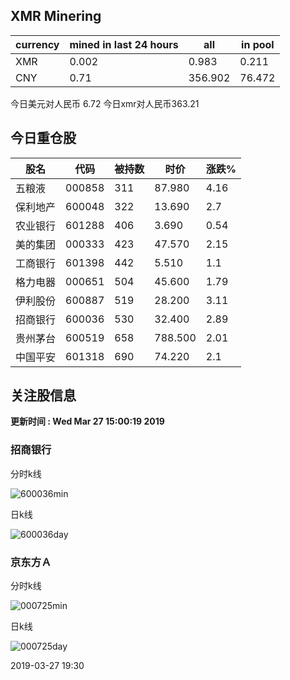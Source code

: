 ## XMR Minering

|currency|mined in last 24 hours|all|in pool|
|---|---|---|---|
|XMR|0.002|0.983|0.211|
|CNY|0.71|356.902|76.472|

今日美元对人民币 6.72	今日xmr对人民币363.21


## 今日重仓股 

|股名|代码|被持数|时价|涨跌%|
|---|---|---|---|---|
|五粮液|000858|311|87.980|4.16|
|保利地产|600048|322|13.690|2.7|
|农业银行|601288|406|3.690|0.54|
|美的集团|000333|423|47.570|2.15|
|工商银行|601398|442|5.510|1.1|
|格力电器|000651|504|45.600|1.79|
|伊利股份|600887|519|28.200|3.11|
|招商银行|600036|530|32.400|2.89|
|贵州茅台|600519|658|788.500|2.01|
|中国平安|601318|690|74.220|2.1|

## 关注股信息
**更新时间 : Wed Mar 27 15:00:19 2019**
### 招商银行 
分时k线

![600036min](http://image.sinajs.cn/newchart/min/n/sh600036.gif)

日k线

![600036day](http://image.sinajs.cn/newchart/daily/n/sh600036.gif)

### 京东方Ａ 
分时k线

![000725min](http://image.sinajs.cn/newchart/min/n/sz000725.gif)

日k线

![000725day](http://image.sinajs.cn/newchart/daily/n/sz000725.gif)

2019-03-27 19:30